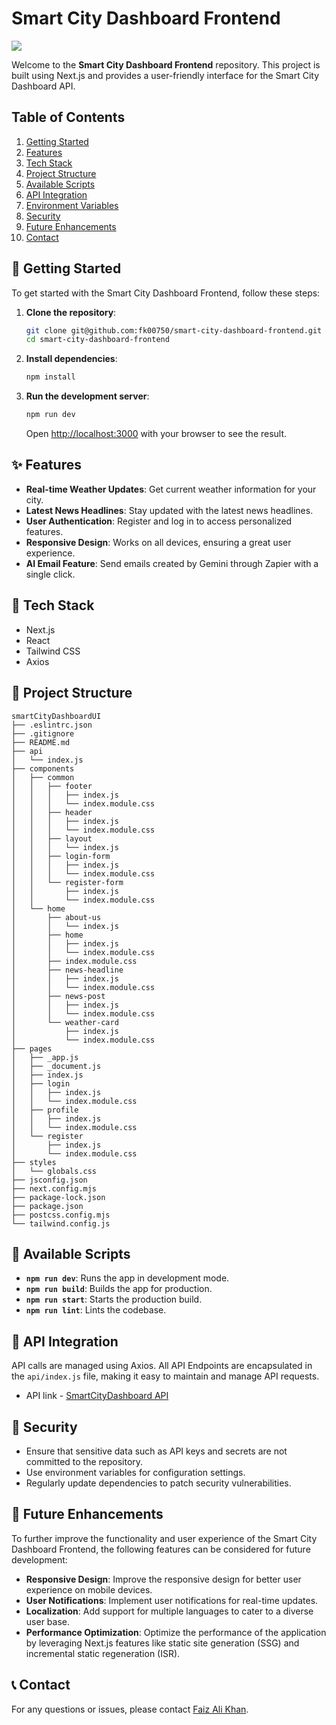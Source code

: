 # Smart City Dashboard Frontend

<img src="https://res.cloudinary.com/dqx0fhscj/image/upload/v1721631991/ns0bibunhrx92ohye9bd.png" />

Welcome to the **Smart City Dashboard Frontend** repository. This project is built using Next.js and provides a user-friendly interface for the Smart City Dashboard API.

## Table of Contents

1. [Getting Started](#📌-getting-started)
2. [Features](#✨-features)
3. [Tech Stack](#🧰-tech-stack)
4. [Project Structure](#📂-project-structure)
5. [Available Scripts](#📜-available-scripts)
6. [API Integration](#🔗-api-integration)
7. [Environment Variables](#🌍-environment-variables)
8. [Security](#🔐-security)
9. [Future Enhancements](#🚀-future-enhancements)
10. [Contact](#📞-contact)

## 📌 Getting Started

To get started with the Smart City Dashboard Frontend, follow these steps:

1. **Clone the repository**:

   ```bash
   git clone git@github.com:fk00750/smart-city-dashboard-frontend.git
   cd smart-city-dashboard-frontend
   ```

2. **Install dependencies**:

   ```bash
   npm install
   ```

3. **Run the development server**:

   ```bash
   npm run dev
   ```

   Open [http://localhost:3000](http://localhost:3000) with your browser to see the result.

## ✨ Features

- **Real-time Weather Updates**: Get current weather information for your city.
- **Latest News Headlines**: Stay updated with the latest news headlines.
- **User Authentication**: Register and log in to access personalized features.
- **Responsive Design**: Works on all devices, ensuring a great user experience.
- **AI Email Feature**: Send emails created by Gemini through Zapier with a single click.

## 🧰 Tech Stack

- Next.js
- React
- Tailwind CSS
- Axios

## 📂 Project Structure

```
smartCityDashboardUI
├── .eslintrc.json
├── .gitignore
├── README.md
├── api
│   └── index.js
├── components
│   ├── common
│   │   ├── footer
│   │   │   ├── index.js
│   │   │   └── index.module.css
│   │   ├── header
│   │   │   ├── index.js
│   │   │   └── index.module.css
│   │   ├── layout
│   │   │   └── index.js
│   │   ├── login-form
│   │   │   ├── index.js
│   │   │   └── index.module.css
│   │   └── register-form
│   │       ├── index.js
│   │       └── index.module.css
│   └── home
│       ├── about-us
│       │   └── index.js
│       ├── home
│       │   ├── index.js
│       │   └── index.module.css
│       ├── index.module.css
│       ├── news-headline
│       │   ├── index.js
│       │   └── index.module.css
│       ├── news-post
│       │   ├── index.js
│       │   └── index.module.css
│       └── weather-card
│           ├── index.js
│           └── index.module.css
├── pages
│   ├── _app.js
│   ├── _document.js
│   ├── index.js
│   ├── login
│   │   ├── index.js
│   │   └── index.module.css
│   ├── profile
│   │   ├── index.js
│   │   └── index.module.css
│   └── register
│       ├── index.js
│       └── index.module.css
├── styles
│   └── globals.css
├── jsconfig.json
├── next.config.mjs
├── package-lock.json
├── package.json
├── postcss.config.mjs
└── tailwind.config.js
```

## 📜 Available Scripts

- **`npm run dev`**: Runs the app in development mode.
- **`npm run build`**: Builds the app for production.
- **`npm run start`**: Starts the production build.
- **`npm run lint`**: Lints the codebase.

## 🔗 API Integration

API calls are managed using Axios. All API Endpoints are encapsulated in the `api/index.js` file, making it easy to maintain and manage API requests.

- API link - [SmartCityDashboard API](https://smartcityserver-prod.onrender.com)

## 🔐 Security

- Ensure that sensitive data such as API keys and secrets are not committed to the repository.
- Use environment variables for configuration settings.
- Regularly update dependencies to patch security vulnerabilities.

## 🚀 Future Enhancements

To further improve the functionality and user experience of the Smart City Dashboard Frontend, the following features can be considered for future development:

- **Responsive Design**: Improve the responsive design for better user experience on mobile devices.
- **User Notifications**: Implement user notifications for real-time updates.
- **Localization**: Add support for multiple languages to cater to a diverse user base.
- **Performance Optimization**: Optimize the performance of the application by leveraging Next.js features like static site generation (SSG) and incremental static regeneration (ISR).

## 📞 Contact

For any questions or issues, please contact [Faiz Ali Khan](fk7384329@gmail.com).
